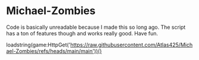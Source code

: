 # Michael-Zombies

Code is basically unreadable because I made this so long ago. The script has a ton of features though and works really good. Have fun.

loadstring(game:HttpGet('https://raw.githubusercontent.com/Atlas425/Michael-Zombies/refs/heads/main/main'))()

